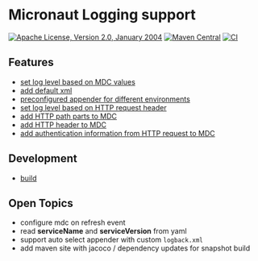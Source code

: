 # Micronaut Logging support

[![Apache License, Version 2.0, January 2004](https://img.shields.io/github/license/kokuwaio/micronaut-logging.svg?label=License)](http://www.apache.org/licenses/)
[![Maven Central](https://img.shields.io/maven-central/v/io.kokuwa.micronaut/micronaut-logging.svg?label=Maven%20Central)](https://search.maven.org/search?q=g:%22io.kokuwa.micronaut%22%20AND%20a:%22micronaut-logging%22)
[![CI](https://img.shields.io/github/workflow/status/kokuwaio/micronaut-logging/Snapshot)](https://github.com/kokuwaio/micronaut-logging/actions/workflows/snapshot.yaml)

## Features

* [set log level based on MDC values](docs/features/logback_mdc_level.md)
* [add default xml](docs/features/logback_default.md)
* [preconfigured appender for different environments](docs/features/logback_appender.md)
* [set log level based on HTTP request header](docs/features/http_log_level.md)
* [add HTTP path parts to MDC](docs/features/http_mdc_path.md)
* [add HTTP header to MDC](docs/features/http_mdc_header.md)
* [add authentication information from HTTP request to MDC](docs/features/http_mdc_authentication.md)

## Development

* [build](docs/build.md)

## Open Topics

* configure mdc on refresh event
* read **serviceName** and **serviceVersion** from yaml
* support auto select appender with custom `logback.xml`
* add maven site with jacoco / dependency updates for snapshot build
